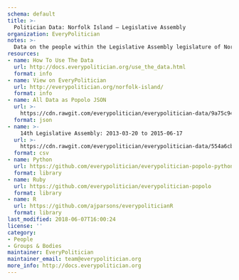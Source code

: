 ```yaml
---
schema: default
title: >-
  Politician Data: Norfolk Island — Legislative Assembly
organization: EveryPolitician
notes: >-
  Data on the people within the Legislative Assembly legislature of Norfolk Island.
resources:
- name: How To Use The Data
  url: http://docs.everypolitician.org/use_the_data.html
  format: info
- name: View on EveryPolitician
  url: http://everypolitician.org/norfolk-island/
  format: info
- name: All Data as Popolo JSON
  url: >-
    https://cdn.rawgit.com/everypolitician/everypolitician-data/9a75c94fb3f01a45e5616242dec9743ba96f137f/data/Norfolk_Island/Assembly/ep-popolo-v1.0.json
  format: json
- name: >-
    14th Legislative Assembly: 2013-03-20 to 2015-06-17
  url: >-
    https://cdn.rawgit.com/everypolitician/everypolitician-data/554a6cb306153130ac5558e4c015471d63e57cb7/data/Norfolk_Island/Assembly/term-14.csv
  format: csv
- name: Python
  url: https://github.com/everypolitician/everypolitician-popolo-python
  format: library
- name: Ruby
  url: https://github.com/everypolitician/everypolitician-popolo
  format: library
- name: R
  url: https://github.com/ajparsons/everypoliticianR
  format: library
last_modified: 2018-06-07T16:00:24
license: ''
category:
- People
- Groups & Bodies
maintainer: EveryPolitician
maintainer_email: team@everypolitician.org
more_info: http://docs.everypolitician.org
---
```

